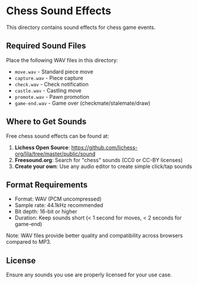 # Chess Sound Effects

This directory contains sound effects for chess game events.

## Required Sound Files

Place the following WAV files in this directory:

- `move.wav` - Standard piece move
- `capture.wav` - Piece capture
- `check.wav` - Check notification
- `castle.wav` - Castling move
- `promote.wav` - Pawn promotion
- `game-end.wav` - Game over (checkmate/stalemate/draw)

## Where to Get Sounds

Free chess sound effects can be found at:

1. **Lichess Open Source**: https://github.com/lichess-org/lila/tree/master/public/sound
2. **Freesound.org**: Search for "chess" sounds (CC0 or CC-BY licenses)
3. **Create your own**: Use any audio editor to create simple click/tap sounds

## Format Requirements

- Format: WAV (PCM uncompressed)
- Sample rate: 44.1kHz recommended
- Bit depth: 16-bit or higher
- Duration: Keep sounds short (< 1 second for moves, < 2 seconds for game-end)

Note: WAV files provide better quality and compatibility across browsers compared to MP3.

## License

Ensure any sounds you use are properly licensed for your use case.
